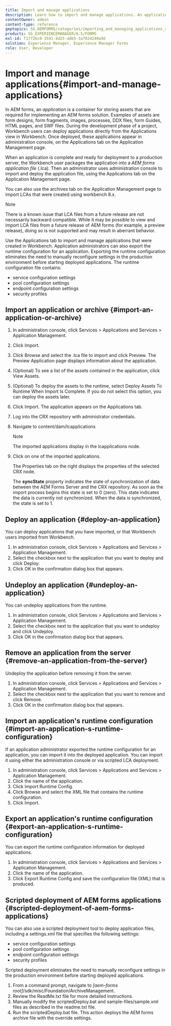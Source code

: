 ```yaml
---
title: Import and manage applications
description: Learn how to import and manage applications. An application is a container for storing assets that are required for implementing an AEM forms solution. 
contentOwner: admin
content-type: reference
geptopics: SG_AEMFORMS/categories/importing_and_managing_applications_and_archives
products: SG_EXPERIENCEMANAGER/6.5/FORMS
exl-id: f17726c0-3591-4d25-a8b5-3a7024249a56
solution: Experience Manager, Experience Manager Forms
role: User, Developer
---
```

# Import and manage applications{#import-and-manage-applications}

In AEM forms, an *application* is a container for storing assets that are required for implementing an AEM forms solution. Examples of assets are form designs, form fragments, images, processes, DDX files, form Guides, HTML pages, and SWF files. During the development phase of a project, Workbench users can deploy applications directly from the Applications view in Workbench. Once deployed, these applications appear in administration console, on the Applications tab on the Application Management page.

When an application is complete and ready for deployment to a production server, the Workbench user packages the application into a *AEM forms application file* (.lca). Then an administrator uses administration console to import and deploy the application file, using the Applications tab on the Application Management page.

You can also use the archives tab on the Application Management page to import LCAs that were created using workbench 8.x.

>[!NOTE]
>
>There is a known issue that LCA files from a future release are not necessarily backward compatible. While it may be possible to view and import LCA files from a future release of AEM forms (for example, a preview release), doing so is not supported and may result in aberrant behavior.

Use the Applications tab to import and manage applications that were created in Workbench. Application administrators can also export the runtime configuration for an application. Exporting the runtime configuration eliminates the need to manually reconfigure settings in the production environment before starting deployed applications. The runtime configuration file contains:

* service configuration settings
* pool configuration settings
* endpoint configuration settings
* security profiles

## Import an application or archive {#import-an-application-or-archive}

1. In administration console, click Services &gt; Applications and Services &gt; Application Management.
1. Click Import.
1. Click Browse and select the .lca file to import and click Preview. The Preview Application page displays information about the application.
1. (Optional) To see a list of the assets contained in the application, click View Assets.
1. (Optional) To deploy the assets to the runtime, select Deploy Assets To Runtime When Import Is Complete. If you do not select this option, you can deploy the assets later.
1. Click Import. The application appears on the Applications tab.
1. Log into the CRX repository with administrator credentials.
1. Navigate to content/dam/lcapplications

   >[!NOTE]
   >
   >The imported applications display in the lcapplications node.

1. Click on one of the imported applications.

   The Properties tab on the right displays the properties of the selected CRX node.

   The **syncState** property indicates the state of synchronization of data between the AEM Forms Server and the CRX repository. As soon as the import process begins this state is set to 0 (zero). This state indicates the data is currently not synchronized. When the data is synchronized, the state is set to 1.

## Deploy an application {#deploy-an-application}

You can deploy applications that you have imported, or that Workbench users imported from Workbench.

1. In administration console, click Services &gt; Applications and Services &gt; Application Management.
1. Select the checkbox next to the application that you want to deploy and click Deploy.
1. Click OK in the confirmation dialog box that appears.

## Undeploy an application {#undeploy-an-application}

You can undeploy applications from the runtime.

1. In administration console, click Services &gt; Applications and Services &gt; Application Management.
1. Select the checkbox next to the application that you want to undeploy and click Undeploy.
1. Click OK in the confirmation dialog box that appears.

## Remove an application from the server {#remove-an-application-from-the-server}

Undeploy the application before removing it from the server.

1. In administration console, click Services &gt; Applications and Services &gt; Application Management.
1. Select the checkbox next to the application that you want to remove and click Remove.
1. Click OK in the confirmation dialog box that appears.

## Import an application's runtime configuration {#import-an-application-s-runtime-configuration}

If an application administrator exported the runtime configuration for an application, you can import it into the deployed application. You can import it using either the administration console or via scripted LCA deployment.

1. In administration console, click Services &gt; Applications and Services &gt; Application Management.
1. Click the name of the application.
1. Click Import Runtime Config.
1. Click Browse and select the XML file that contains the runtime configuration.
1. Click Import.

## Export an application's runtime configuration {#export-an-application-s-runtime-configuration}

You can export the runtime configuration information for deployed applications.

1. In administration console, click Services &gt; Applications and Services &gt; Application Management.
1. Click the name of the application.
1. Click Export Runtime Config and save the configuration file (XML) that is produced.

## Scripted deployment of AEM forms applications {#scripted-deployment-of-aem-forms-applications}

You can also use a scripted deployment tool to deploy application files, including a settings.xml file that specifies the following settings:

* service configuration settings
* pool configuration settings
* endpoint configuration settings
* security profiles

Scripted deployment eliminates the need to manually reconfigure settings in the production environment before starting deployed applications.

1. From a command prompt, navigate to *[aem-forms root]*/sdk/misc/Foundation/ArchiveManagement.
1. Review the ReadMe.txt file for more detailed instructions.
1. Manually modify the scriptedDeploy.bat and sample-files/sample.xml files as described in the readme.txt file.
1. Run the scriptedDeploy.bat file. This action deploys the AEM forms archive file with the override settings.
